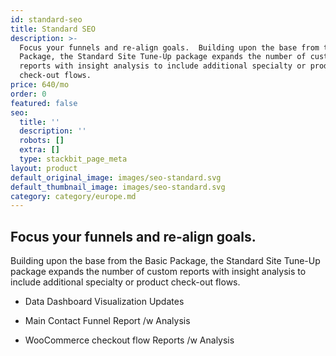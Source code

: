 ```yaml
---
id: standard-seo
title: Standard SEO
description: >-
  Focus your funnels and re-align goals.  Building upon the base from the Basic
  Package, the Standard Site Tune-Up package expands the number of custom
  reports with insight analysis to include additional specialty or product
  check-out flows.
price: 640/mo
order: 0
featured: false
seo:
  title: ''
  description: ''
  robots: []
  extra: []
  type: stackbit_page_meta
layout: product
default_original_image: images/seo-standard.svg
default_thumbnail_image: images/seo-standard.svg
category: category/europe.md
---
```

## **Focus your funnels and re-align goals.**

Building upon the base from the Basic Package, the Standard Site Tune-Up package expands the number of custom reports with insight analysis to include additional specialty or product check-out flows.

*   Data Dashboard Visualization Updates

*   Main Contact Funnel Report /w Analysis

*   WooCommerce checkout flow Reports /w Analysis
